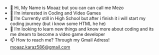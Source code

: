 - 👋 Hi, My Name is Moaaz but you can can call me Mezo
- 👀 I’m interested in Coding and Video Games
- 🌱 I’m Currently still in High School but after i finish it i will start my coding journey (but i know some HTML he he)
- 💞️ I’m looking to learn new things and know more about coding and its me dream to become a video game developer
- 📫 How to reach me? Through my Gmail Adress! moaaz.karaz586@gmail.com

<!---
XProZachX/XProZachX is a ✨ special ✨ repository because its `README.md` (this file) appears on your GitHub profile.
You can click the Preview link to take a look at your changes.
--->
